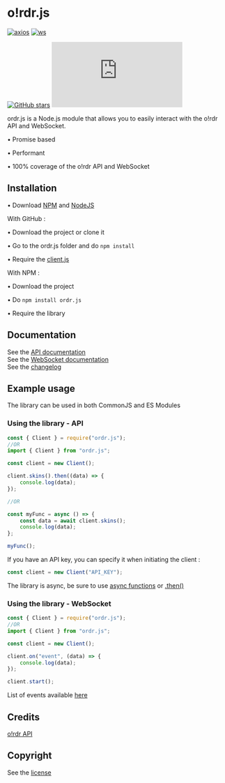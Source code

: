 # o!rdr.js

[![axios](https://img.shields.io/github/package-json/dependency-version/LockBlock-dev/ordr.js/axios)](https://www.npmjs.com/package/axios) [![ws](https://img.shields.io/github/package-json/dependency-version/LockBlock-dev/ordr.js/socket.io-client)](https://www.npmjs.com/package/socket.io-client)

[![GitHub stars](https://img.shields.io/github/stars/LockBlock-dev/ordr.js.svg)](https://github.com/LockBlock-dev/ordr.js/stargazers) ![npm](https://img.shields.io/npm/dm/ordr.js)

ordr.js is a Node.js module that allows you to easily interact with the o!rdr API and WebSocket.

• Promise based

• Performant

• 100% coverage of the o!rdr API and WebSocket

## Installation

• Download [NPM](https://www.npmjs.com/get-npm) and [NodeJS](https://nodejs.org)

With GitHub :

• Download the project or clone it

• Go to the ordr.js folder and do `npm install`

• Require the [client.js](/src/client.js)

With NPM :

• Download the project

• Do `npm install ordr.js`

• Require the library

## Documentation

See the [API documentation](/API.md)  
See the [WebSocket documentation](/WebSocket.md)  
See the [changelog](/CHANGELOG.md)

## Example usage

The library can be used in both CommonJS and ES Modules

### Using the library - API

```js
const { Client } = require("ordr.js");
//OR
import { Client } from "ordr.js";

const client = new Client();

client.skins().then((data) => {
    console.log(data);
});

//OR

const myFunc = async () => {
    const data = await client.skins();
    console.log(data);
};

myFunc();
```

If you have an API key, you can specify it when initiating the client :

```js
const client = new Client("API_KEY");
```

The library is async, be sure to use [async functions](https://developer.mozilla.org/en-US/docs/Web/JavaScript/Reference/Statements/async_function#syntax) or [.then()](https://developer.mozilla.org/en-US/docs/Web/JavaScript/Reference/Global_Objects/Promise/then#syntax)

### Using the library - WebSocket

```js
const { Client } = require("ordr.js");
//OR
import { Client } from "ordr.js";

const client = new Client();

client.on("event", (data) => {
    console.log(data);
});

client.start();
```

List of events available [here](/WebSocket.md)

## Credits

[o!rdr API](https://ordr.issou.best/docs)

## Copyright

See the [license](/LICENSE)
